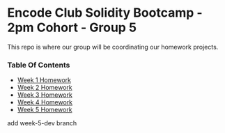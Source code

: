 # Encode Club Solidity Bootcamp - 2pm Cohort - Group 5

This repo is where our group will be coordinating our homework projects.

### Table Of Contents

- [Week 1 Homework](./Week_1/README.md)
- [Week 2 Homework](./Week_2/README.md)
- [Week 3 Homework](./Week_3/README.md)
- [Week 4 Homework](./Week_4/README.md)
- [Week 5 Homework](./Week_5/README.md)

add week-5-dev branch

